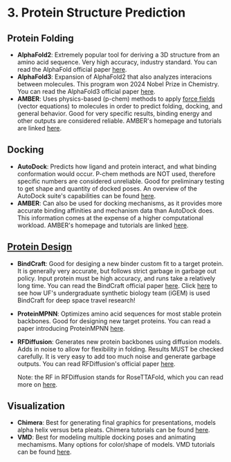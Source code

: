 # 3. Protein Structure Prediction

## Protein Folding
  - **AlphaFold2**: Extremely popular tool for deriving a 3D structure from an amino acid sequence. Very high accuracy, industry standard. You can read the AlphaFold official paper [here](https://www.nature.com/articles/s41586-021-03819-2).
  - **AlphaFold3**: Expansion of AlphaFold2 that also analyzes interacions between molecules. This program won 2024 Nobel Prize in Chemistry. You can read the AlphaFold3 official paper [here](https://www.nature.com/articles/s41586-024-07487-w).
  - **AMBER**: Uses physics-based (p-chem) methods to apply [force fields](https://en.wikipedia.org/wiki/Force_field_(chemistry)) (vector equations) to molecules in order to predict folding, docking, and general behavior. Good for very specific results, binding energy and other outputs are considered reliable. AMBER's homepage and tutorials are linked [here](https://ambermd.org/index.php).

## Docking
  - **AutoDock**: Predicts how ligand and protein interact, and what binding conformation would occur. P-chem methods are NOT used, therefore specific numbers are considered unreliable. Good for preliminary testing to get shape and quantity of docked poses. An overview of the AutoDock suite's capabilities can be found [here](https://pmc.ncbi.nlm.nih.gov/articles/PMC4868550/).
  - **AMBER**: Can also be used for docking mechanisms, as it provides more accurate binding affinities and mechanism data than AutoDock does. This information comes at the expense of a higher computational workload. AMBER's homepage and tutorials are linked [here](https://ambermd.org/index.php).

## [Protein Design](https://github.com/alyssablood/Perez-Lab-Intro-Tutorials/blob/main/4.%20Protein%20Design.md#4-protein-design)
  - **BindCraft**: Good for desiging a new binder custom fit to a target protein. It is generally very accurate, but follows strict garbage in garbage out policy. Input protein must be high accuracy, and runs take a relatively long time. You can read the BindCraft official paper [here](https://www.nature.com/articles/s41586-025-09429-6). Click [here](https://github.com/alyssablood/Perez-Lab-Intro-Tutorials/blob/main/8.%20Community%20Challenges%3A%20unbiased%20assessment%20of%20methods.md#igem-projects-on-campus) to see how UF's undergraduate synthetic biology team (iGEM) is used BindCraft for deep space travel research!
  - **ProteinMPNN**: Optimizes amino acid sequences for most stable protein backbones. Good for designing new target proteins. You can read a paper introducing ProteinMPNN [here](https://www.science.org/doi/10.1126/science.add2187).
  - **RFDiffusion**: Generates new protein backbones using diffusion models. Adds in noise to allow for flexibility in folding. Results MUST be checked carefully. It is very easy to add too much noise and generate garbage outputs. You can read RFDiffusion's official paper [here](https://www.nature.com/articles/s41586-023-06415-8).

    Note: the RF in RFDiffusion stands for RoseTTAFold, which you can read more on [here](https://www.science.org/doi/10.1126/science.abj8754).



## Visualization
  - **Chimera**: Best for generating final graphics for presentations, models alpha helix versus beta pleats. Chimera tutorials can be found [here](https://www.cgl.ucsf.edu/chimera/tutorials.html).
  - **VMD**: Best for modeling multiple docking poses and animating mechamisms. Many options for color/shape of models. VMD tutorials can be found [here](https://www.ks.uiuc.edu/Training/Tutorials/vmd/tutorial-html/).
